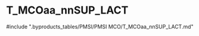 # T_MCOaa_nnSUP_LACT

<!-- ATTENTION : Ne pas supprimer ou modifier la ligne ci-dessous -->
#include ".byproducts_tables/PMSI/PMSI MCO/T_MCOaa_nnSUP_LACT.md"
<!-- ATTENTION : Ne pas supprimer ou modifier la ligne ci-dessus -->
